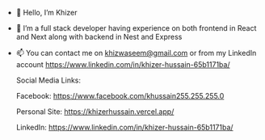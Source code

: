 - 👋 Hello, I’m Khizer
- 👀 I’m a full stack developer having experience on both frontend in React and Next along with backend in Nest and Express
- 📫 You can contact me on khizwaseem@gmail.com or from my LinkedIn account https://www.linkedin.com/in/khizer-hussain-65b1171ba/

  Social Media Links:
  
  Facebook: https://www.facebook.com/khussain255.255.255.0
  
  Personal Site: https://khizerhussain.vercel.app/
  
  LinkedIn: https://www.linkedin.com/in/khizer-hussain-65b1171ba/
